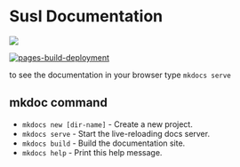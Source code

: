 # SusI Documentation

![](https://github.com/Universitaet-Stuttgart/susi-documentation/workflows/GitHubPages/badge.svg)

[![pages-build-deployment](https://github.com/Universitaet-Stuttgart/susi-documentation/actions/workflows/pages/pages-build-deployment/badge.svg)](https://github.com/Universitaet-Stuttgart/susi-documentation/actions/workflows/pages/pages-build-deployment)

to see the documentation in your browser type
`mkdocs serve`

## mkdoc command

* `mkdocs new [dir-name]` - Create a new project.
* `mkdocs serve` - Start the live-reloading docs server.
* `mkdocs build` - Build the documentation site.
* `mkdocs help` - Print this help message.